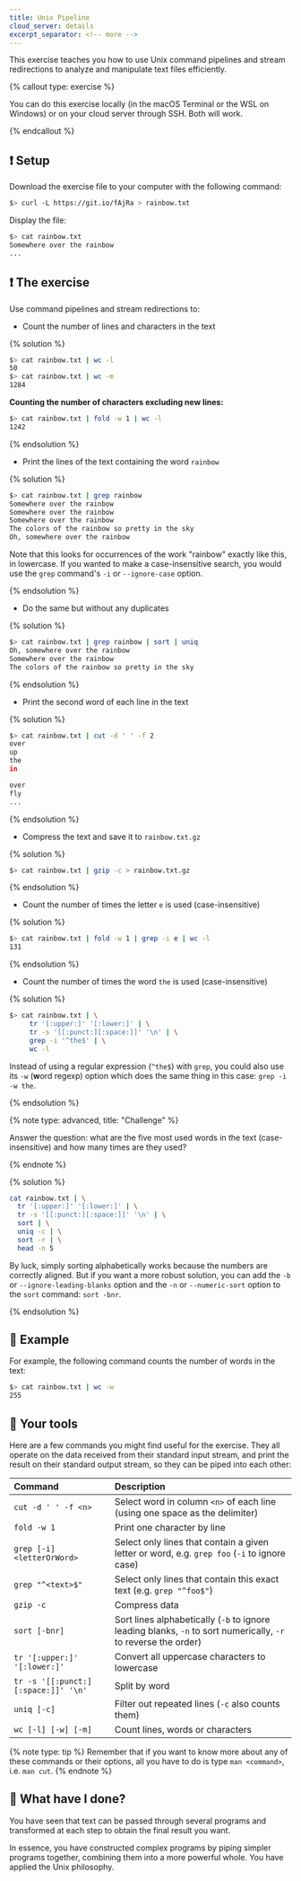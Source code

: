 ```yaml
---
title: Unix Pipeline
cloud_server: details
excerpt_separator: <!-- more -->
---
```


This exercise teaches you how to use Unix command pipelines and stream redirections to analyze and manipulate text files efficiently.

{% callout type: exercise %}

You can do this exercise locally (in the macOS Terminal or the WSL on Windows)
or on your cloud server through SSH. Both will work.

{% endcallout %}

<!-- more -->

## :exclamation: Setup

Download the exercise file to your computer with the following command:

```bash
$> curl -L https://git.io/fAjRa > rainbow.txt
```

Display the file:

```bash
$> cat rainbow.txt
Somewhere over the rainbow
...
```

## :exclamation: The exercise

Use command pipelines and stream redirections to:

- Count the number of lines and characters in the text

{% solution %}

```bash
$> cat rainbow.txt | wc -l
50
$> cat rainbow.txt | wc -m
1284
```

**Counting the number of characters excluding new lines:**

```bash
$> cat rainbow.txt | fold -w 1 | wc -l
1242
```

{% endsolution %}

- Print the lines of the text containing the word `rainbow`

{% solution %}

```bash
$> cat rainbow.txt | grep rainbow
Somewhere over the rainbow
Somewhere over the rainbow
Somewhere over the rainbow
The colors of the rainbow so pretty in the sky
Oh, somewhere over the rainbow
```

Note that this looks for occurrences of the work "rainbow" exactly like this, in
lowercase. If you wanted to make a case-insensitive search, you would use the
`grep` command's `-i` or `--ignore-case` option.

{% endsolution %}

- Do the same but without any duplicates

{% solution %}

```bash
$> cat rainbow.txt | grep rainbow | sort | uniq
Oh, somewhere over the rainbow
Somewhere over the rainbow
The colors of the rainbow so pretty in the sky
```

{% endsolution %}

- Print the second word of each line in the text

{% solution %}

```bash
$> cat rainbow.txt | cut -d ' ' -f 2
over
up
the
in

over
fly
...
```

{% endsolution %}

- Compress the text and save it to `rainbow.txt.gz`

{% solution %}

```bash
$> cat rainbow.txt | gzip -c > rainbow.txt.gz
```

{% endsolution %}

- Count the number of times the letter `e` is used (case-insensitive)

{% solution %}

```bash
$> cat rainbow.txt | fold -w 1 | grep -i e | wc -l
131
```

{% endsolution %}

- Count the number of times the word `the` is used (case-insensitive)

{% solution %}

```bash
$> cat rainbow.txt | \
     tr '[:upper:]' '[:lower:]' | \
     tr -s '[[:punct:][:space:]]' '\n' | \
     grep -i '^the$' | \
     wc -l
```

Instead of using a regular expression (`^the$`) with `grep`, you could also use
its `-w` (**w**ord regexp) option which does the same thing in this case: `grep
-i -w the`.

{% endsolution %}

{% note type: advanced, title: "Challenge" %}

Answer the question: what are the five most used words in the text
(case-insensitive) and how many times are they used?

{% endnote %}

{% solution %}

```bash
cat rainbow.txt | \
  tr '[:upper:]' '[:lower:]' | \
  tr -s '[[:punct:][:space:]]' '\n' | \
  sort | \
  uniq -c | \
  sort -r | \
  head -n 5
```

By luck, simply sorting alphabetically works because the numbers are correctly
aligned. But if you want a more robust solution, you can add the `-b` or
`--ignore-leading-blanks` option and the `-n` or `--numeric-sort` option to the
`sort` command: `sort -bnr`.

{% endsolution %}

## :gem: Example

For example, the following command counts the number of words in the text:

```bash
$> cat rainbow.txt | wc -w
255
```

## :gem: Your tools

Here are a few commands you might find useful for the exercise. They all operate
on the data received from their standard input stream, and print the result on
their standard output stream, so they can be piped into each other:

| Command                             | Description                                                                                                    |
| :---------------------------------- | :------------------------------------------------------------------------------------------------------------- |
| `cut -d ' ' -f <n>`                 | Select word in column `<n>` of each line (using one space as the delimiter)                                    |
| `fold -w 1`                         | Print one character by line                                                                                    |
| `grep [-i] <letterOrWord>`          | Select only lines that contain a given letter or word, e.g. `grep foo` (`-i` to ignore case)                   |
| `grep "^<text>$"`                   | Select only lines that contain this exact text (e.g. `grep "^foo$"`)                                           |
| `gzip -c`                           | Compress data                                                                                                  |
| `sort [-bnr]`                       | Sort lines alphabetically (`-b` to ignore leading blanks, `-n` to sort numerically, `-r` to reverse the order) |
| `tr '[:upper:]' '[:lower:]'`        | Convert all uppercase characters to lowercase                                                                  |
| `tr -s '[[:punct:][:space:]]' '\n'` | Split by word                                                                                                  |
| `uniq [-c]`                         | Filter out repeated lines (`-c` also counts them)                                                              |
| `wc [-l] [-w] [-m]`                 | Count lines, words or characters                                                                               |

{% note type: tip %}
Remember that if you want to know more about any of these commands or
their options, all you have to do is type `man <command>`, i.e. `man cut`.
{% endnote %}

## :checkered_flag: What have I done?

You have seen that text can be passed through several programs and transformed
at each step to obtain the final result you want.

In essence, you have constructed complex programs by piping simpler programs
together, combining them into a more powerful whole. You have applied the Unix
philosophy.
